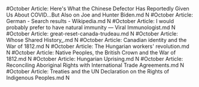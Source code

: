 #October
Article: Here's What the Chinese Defector Has Reportedly Given Us About COVID...But Also on Joe and Hunter Biden.md N
#October
Article: German - Search results - Wikipedia.md N
#October
Article: I would probably prefer to have natural immunity — Viral Immunologist.md N
#October
Article: great-reset-canada-trudeau.md N
#October
Article: Whose Shared History_.md N
#October
Article: Canadian identity and the War of 1812.md N
#October
Article: The Hungarian workers' revolution.md N
#October
Article: Native Peoples, the British Crown and the War of 1812.md N
#October
Article: Hungarian Uprising.md N
#October
Article: Reconciling Aboriginal Rights with International Trade Agreements.md N
#October
Article: Treaties and the UN Declaration on the Rights of Indigenous Peoples.md N
